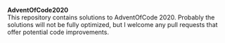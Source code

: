 **AdventOfCode2020**<br>
This repository contains solutions to AdventOfCode 2020. Probably the solutions will not be fully
optimized, but I welcome any pull requests that offer potential code improvements. 